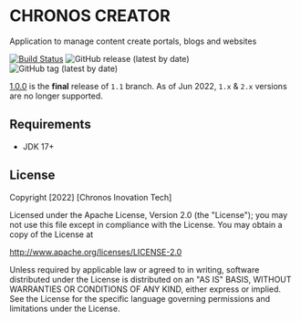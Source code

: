 # CHRONOS CREATOR
Application to manage content create portals, blogs and websites

[![Build Status](https://app.travis-ci.com/RodrigoFSouza/chronos-creator.svg?branch=main)](https://app.travis-ci.com/RodrigoFSouza/chronos-creator)
![GitHub release (latest by date)](https://img.shields.io/github/v/release/RodrigoFSouza/chronos-creator?display_name=release)
![GitHub tag (latest by date)](https://img.shields.io/github/v/tag/RodrigoFSouza/chronos-creator)

[1.0.0](https://github.com/RodrigoFSouza/chronos-creator/releases/tag/v1.0) is the **final** release of `1.1` branch. As of Jun 2022, `1.x` & `2.x` versions are no longer supported.

## Requirements
* JDK 17+

## License
Copyright [2022] [Chronos Inovation Tech]

Licensed under the Apache License, Version 2.0 (the "License");
you may not use this file except in compliance with the License.
You may obtain a copy of the License at

http://www.apache.org/licenses/LICENSE-2.0

Unless required by applicable law or agreed to in writing, software
distributed under the License is distributed on an "AS IS" BASIS,
WITHOUT WARRANTIES OR CONDITIONS OF ANY KIND, either express or implied.
See the License for the specific language governing permissions and
limitations under the License.